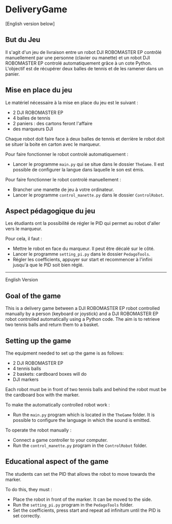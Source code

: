 # DeliveryGame
[English version below]
## But du Jeu

Il s'agit d'un jeu de livraison entre un robot DJI ROBOMASTER EP contrôlé manuellement par une personne (clavier ou manette) et un robot DJI ROBOMASTER EP controlé automatiquement grâce à un cote Python. L'objectif est de récupérer deux balles de tennis et de les ramener dans un panier.

## Mise en place du jeu

Le matériel nécessaire à la mise en place du jeu est le suivant :

- 2 DJI ROBOMASTER EP
- 4 balles de tennis
- 2 paniers : des cartons feront l'affaire
- des marqueurs DJI

Chaque robot doit faire face à deux balles de tennis et derrière le robot doit se situer la boite en carton avec le marqueur. 

Pour faire fonctionner le robot controlé automatiquement :

- Lancer le programme `main.py` qui se situe dans le dossier `TheGame`.
Il est possible de configurer la langue dans laquelle le son est émis.

Pour faire fonctionner le robot controlé manuellement :

- Brancher une manette de jeu à votre ordinateur.
- Lancer le programme `control_manette.py` dans le dossier `ControlRobot`.


## Aspect pédagogique du jeu

Les étudiants ont la possibilité de régler le PID qui permet au robot d'aller vers le marqueur. 

Pour cela, il faut :

- Mettre le robot en face du marqueur. Il peut être décalé sur le côté.
- Lancer le programme `setting_pi.py` dans le dossier `PedagoTools`.
- Régler les coefficients, appuyer sur start et recommencer à l'infini jusqu'à que le PID soit bien réglé.

---------------------------------------------------------------------------------------------------------------------------------------
English Version
## Goal of the game

This is a delivery game between a DJI ROBOMASTER EP robot controlled manually by a person (keyboard or joystick) and a DJI ROBOMASTER EP robot controlled automatically using a Python code. The aim is to retrieve two tennis balls and return them to a basket.

## Setting up the game

The equipment needed to set up the game is as follows:

- 2 DJI ROBOMASTER EP
- 4 tennis balls
- 2 baskets: cardboard boxes will do
- DJI markers

Each robot must be in front of two tennis balls and behind the robot must be the cardboard box with the marker. 

To make the automatically controlled robot work :

- Run the `main.py` program which is located in the `TheGame` folder.
It is possible to configure the language in which the sound is emitted.

To operate the robot manually :

- Connect a game controller to your computer.
- Run the `control_manette.py` program in the `ControlRobot` folder.


## Educational aspect of the game

The students can set the PID that allows the robot to move towards the marker. 

To do this, they must :

- Place the robot in front of the marker. It can be moved to the side.
- Run the `setting_pi.py` program in the `PedagoTools` folder.
- Set the coefficients, press start and repeat ad infinitum until the PID is set correctly.
